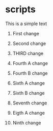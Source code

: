 # scripts

This is a simple text

1. First change

2. Second change

3. THIRD change

4. Fourth A change

5. Fourth B change

6. Sixth A change

6. Sixth B change

7. Seventh change

8. Eigth A change

9. Ninth change
